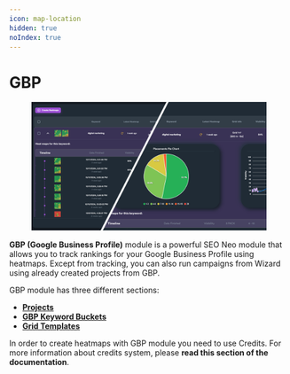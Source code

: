 ```yaml
---
icon: map-location
hidden: true
noIndex: true
---
```


# GBP

<figure><img src="../../.gitbook/assets/heatmaps feature.png" alt=""><figcaption></figcaption></figure>

**GBP (Google Business Profile)** module is a powerful SEO Neo module that allows you to track rankings for your Google Business Profile using heatmaps. Except from tracking, you can also run campaigns from Wizard using already created projects from GBP.

GBP module has three different sections:

* [**Projects**](projects.md)
* [**GBP Keyword Buckets**](gbp-keyword-buckets/)
* [**Grid Templat**](grid-templates.md)[**es**](grid-templates.md)

In order to create heatmaps with GBP module you need to use Credits. For more information about credits system, please **read this section of the documentation**.

